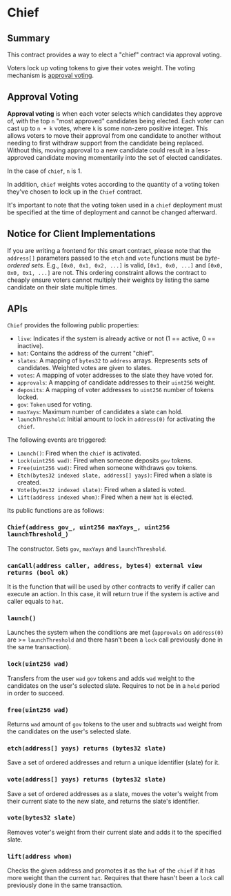 # Chief


## Summary

This contract provides a way to elect a "chief" contract via approval voting.

Voters lock up voting tokens to give their votes weight. The voting mechanism is
[approval voting](https://en.wikipedia.org/wiki/Approval_voting).


## Approval Voting

**Approval voting** is when each voter selects which candidates they approve of,
with the top `n` "most approved" candidates being elected. Each voter can cast
up to `n + k` votes, where `k` is some non-zero positive integer. This allows
voters to move their approval from one candidate to another without needing to
first withdraw support from the candidate being replaced. Without this, moving
approval to a new candidate could result in a less-approved candidate moving
momentarily into the set of elected candidates.

In the case of `chief`, `n` is 1.

In addition, `chief` weights votes according to the quantity of a voting
token they've chosen to lock up in the `Chief` contract.

It's important to note that the voting token used in a `chief` deployment
must be specified at the time of deployment and cannot be changed afterward.


## Notice for Client Implementations

If you are writing a frontend for this smart contract, please note that the
`address[]` parameters passed to the `etch` and `vote` functions must be
_byte-ordered sets_. E.g., `[0x0, 0x1, 0x2, ...]` is valid, `[0x1, 0x0, ...]`
and `[0x0, 0x0, 0x1, ...]` are not. This ordering constraint allows the contract
to cheaply ensure voters cannot multiply their weights by listing the same
candidate on their slate multiple times.


## APIs

`Chief` provides the following public properties:

- `live`: Indicates if the system is already active or not (1 == active, 0 == inactive).
- `hat`: Contains the address of the current "chief".
- `slates`: A mapping of `bytes32` to `address` arrays. Represents sets of candidates. Weighted votes are given to slates.
- `votes`: A mapping of voter addresses to the slate they have voted for.
- `approvals`: A mapping of candidate addresses to their `uint256` weight.
- `deposits`: A mapping of voter addresses to `uint256` number of tokens locked.
- `gov`: `Token` used for voting.
- `maxYays`: Maximum number of candidates a slate can hold.
- `launchThreshold`: Initial amount to lock in `address(0)` for activating the `chief`.

The following events are triggered:

- `Launch()`: Fired when the `chief` is activated.
- `Lock(uint256 wad)`: Fired when someone deposits `gov` tokens.
- `Free(uint256 wad)`:  Fired when someone withdraws `gov` tokens.
- `Etch(bytes32 indexed slate, address[] yays)`: Fired when a slate is created.
- `Vote(bytes32 indexed slate)`: Fired when a slated is voted.
- `Lift(address indexed whom)`: Fired when a new `hat` is elected.

Its public functions are as follows:


### `Chief(address gov_, uint256 maxYays_, uint256 launchThreshold_)`

The constructor.  Sets `gov`, `maxYays` and `launchThreshold`.


### `canCall(address caller, address, bytes4) external view returns (bool ok)`

It is the function that will be used by other contracts to verify if caller can execute an action.
In this case, it will return true if the system is active and caller equals to `hat`.


### `launch()`

Launches the system when the conditions are met (`approvals` on `address(0)` are >= `launchThreshold` and there hasn't been a `lock` call previously done in the same transaction).


### `lock(uint256 wad)`

Transfers from the user `wad` `gov` tokens and adds `wad` weight to the candidates on the user's selected slate.
Requires to not be in a `hold` period in order to succeed.


### `free(uint256 wad)`

Returns `wad` amount of `gov` tokens to the user and subtracts `wad` weight from the candidates on the user's selected slate.


### `etch(address[] yays) returns (bytes32 slate)`

Save a set of ordered addresses and return a unique identifier (slate) for it.


### `vote(address[] yays) returns (bytes32 slate)`

Save a set of ordered addresses as a slate, moves the voter's weight from their
current slate to the new slate, and returns the slate's identifier.


### `vote(bytes32 slate)`

Removes voter's weight from their current slate and adds it to the specified
slate.


### `lift(address whom)`

Checks the given address and promotes it as the `hat` of the `chief` if it has more weight than
the current `hat`. Requires that there hasn't been a `lock` call previously done in the same transaction.
